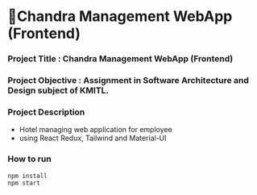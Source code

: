 # 🏨Chandra Management WebApp (Frontend)

### Project Title : Chandra Management WebApp (Frontend)
### Project Objective : Assignment in Software Architecture and Design subject of KMITL.
### Project Description 
- Hotel managing web application for employee
- using React Redux, Tailwind and Material-UI

### How to run
```
npm install
npm start
```
